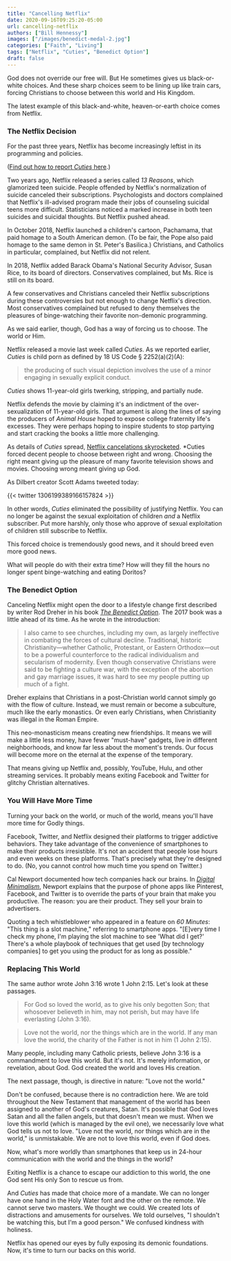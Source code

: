 ```yaml
---
title: "Cancelling Netflix"
date: 2020-09-16T09:25:20-05:00
url: cancelling-netflix
authors: ["Bill Hennessy"]
images: ["/images/benedict-medal-2.jpg"]
categories: ["Faith", "Living"]
tags: ["Netflix", "Cuties", "Benedict Option"]
draft: false
---
```

God does not override our free will. But He sometimes gives us black-or-white choices. And these sharp choices seem to be lining up like train cars, forcing Christians to choose between this world and His Kingdom.

The latest example of this black-and-white, heaven-or-earth choice comes from Netflix. 

### The Netflix Decision

For the past three years, Netflix has become increasingly leftist in its programming and policies. 

([Find out how to report *Cuties* here](https://hennessysview.com/how-to-report-netflix-child-porn/).)

Two years ago, Netflix released a series called *13 Reasons*, which glamorized teen suicide. People offended by Netflix's normalization of suicide canceled their subscriptions. Psychologists and doctors complained that Netflix's ill-advised program made their jobs of counseling suicidal teens more difficult. Statisticians noticed a marked increase in both teen suicides and suicidal thoughts. But Netflix pushed ahead. 

In October 2018, Netflix launched a children's cartoon, Pachamama, that paid homage to a South American demon. (To be fair, the Pope also paid homage to the same demon in St. Peter's Basilica.) Christians, and Catholics in particular, complained, but Netflix did not relent. 

In 2018, Netflix added Barack Obama's National Security Advisor, Susan Rice, to its board of directors. Conservatives complained, but Ms. Rice is still on its board.

A few conservatives and Christians canceled their Netflix subscriptions during these controversies but not enough to change Netflix's direction. Most conservatives complained but refused to deny themselves the pleasures of binge-watching their favorite non-demonic programming. 

As we said earlier, though, God has a way of forcing us to choose. The world or Him. 

Netflix released a movie last week called *Cuties*. As we reported earlier, *Cuties* is child porn as defined by 18 US Code § 2252(a)(2)(A): 

> the producing of such visual depiction involves the use of a minor engaging in sexually explicit conduct.

*Cuties* shows 11-year-old girls twerking, stripping, and partially nude. 

Netflix defends the movie by claiming it's an indictment of the over-sexualization of 11-year-old girls. That argument is along the lines of saying the producers of *Animal House* hoped to expose college fraternity life's excesses. They were perhaps hoping to inspire students to stop partying and start cracking the books a little more challenging.

As details of *Cuties* spread, [Netflix cancelations skyrocketed](https://nypost.com/2020/09/10/viewers-call-to-cancel-netflix-after-controversial-cuties-premiere/). *Cuties forced decent people to choose between right and wrong. Choosing the right meant giving up the pleasure of many favorite television shows and movies. Choosing wrong meant giving up God. 

As Dilbert creator Scott Adams tweeted today:

{{< twitter 1306199389166157824 >}}

In other words, *Cuties* eliminated the possibility of justifying Netflix. You can no longer be against the sexual exploitation of children *and* a Netflix subscriber. Put more harshly, only those who approve of sexual exploitation of children still subscribe to Netflix. 

This forced choice is tremendously good news, and it should breed even more good news. 

What will people do with their extra time? How will they fill the hours no longer spent binge-watching and eating Doritos? 

### The Benedict Option

Canceling Netflix might open the door to a lifestyle change first described by writer Rod Dreher in his book [*The Benedict Option*](https://read.amazon.com/kp/embed?asin=B01KUCY7XI&preview=newtab&linkCode=kpe&ref_=cm_sw_r_kb_dp_w-HyFb6S2K7CX). The 2017 book was a little ahead of its time. As he wrote in the introduction:

> I also came to see churches, including my own, as largely ineffective in combating the forces of cultural decline. Traditional, historic Christianity—whether Catholic, Protestant, or Eastern Orthodox—out to be a powerful counterforce to the radical individualism and secularism of modernity. Even though conservative Christians were said to be fighting a culture war, with the exception of the abortion and gay marriage issues, it was hard to see my people putting up much of a fight.

Dreher explains that Christians in a post-Christian world cannot simply go with the flow of culture. Instead, we must remain or become a subculture, much like the early monastics. Or even early Christians, when Christianity was illegal in the Roman Empire. 

This neo-monasticism means creating new friendships. It means we will make a little less money, have fewer "must-have" gadgets, live in different neighborhoods, and know far less about the moment's trends. Our focus will become more on the eternal at the expense of the temporary.

That means giving up Netflix and, possibly, YouTube, Hulu, and other streaming services. It probably means exiting Facebook and Twitter for glitchy Christian alternatives. 

### You Will Have More Time

Turning your back on the world, or much of the world, means you'll have more time for Godly things.

Facebook, Twitter, and Netflix designed their platforms to trigger addictive behaviors. They take advantage of the convenience of smartphones to make their products irresistible. It's not an accident that people lose hours and even weeks on these platforms. That's precisely what they're designed to do. (No, you cannot control how much time you spend on Twitter.) 

Cal Newport documented how tech companies hack our brains. In [*Digital Minimalism*](https://read.amazon.com/kp/embed?asin=B07DBRBP7G&preview=newtab&linkCode=kpe&ref_=cm_sw_r_kb_dp_--HyFbHAYKRM2), Newport explains that the purpose of phone apps like Pinterest, Facebook, and Twitter is to override the parts of your brain that make you productive. The reason: you are their product. They sell your brain to advertisers. 

Quoting a tech whistleblower who appeared in a feature on *60 Minutes*: "This thing is a slot machine," referring to smartphone apps. "[E]very time I check my phone, I'm playing the slot machine to see 'What did I get?' There's a whole playbook of techniques that get used [by technology companies] to get you using the product for as long as possible."

### Replacing This World

The same author wrote John 3:16 wrote 1 John 2:15. Let's look at these passages.

> For God so loved the world, as to give his only begotten Son; that whosoever believeth in him, may not perish, but may have life everlasting (John 3:16).

>Love not the world, nor the things which are in the world. If any man love the world, the charity of the Father is not in him (1 John 2:15).

Many people, including many Catholic priests, believe John 3:16 is a commandment to love this world. But it's not. It's merely information, or revelation, about God. God created the world and loves His creation. 

The next passage, though, is directive in nature: "Love not the world." 

Don't be confused, because there is no contradiction here. We are told throughout the New Testament that management of the world has been assigned to another of God's creatures, Satan. It's possible that God loves Satan and all the fallen angels, but that doesn't mean we must. When we love this world (which is managed by the evil one), we necessarily love what God tells us not to love. "Love not the world, nor things which are in the world," is unmistakable. We are not to love this world, even if God does. 

Now, what's more worldly than smartphones that keep us in 24-hour communication with the world and the things in the world? 

Exiting Netflix is a chance to escape our addiction to this world, the one God sent His only Son to rescue us from. 

And *Cuties* has made that choice more of a mandate. We can no longer have one hand in the Holy Water font and the other on the remote. We cannot serve two masters. We thought we could. We created lots of distractions and amusements for ourselves. We told ourselves, "I shouldn't be watching this, but I'm a good person." We confused kindness with holiness. 

Netflix has opened our eyes by fully exposing its demonic foundations. Now, it's time to turn our backs on this world. 
